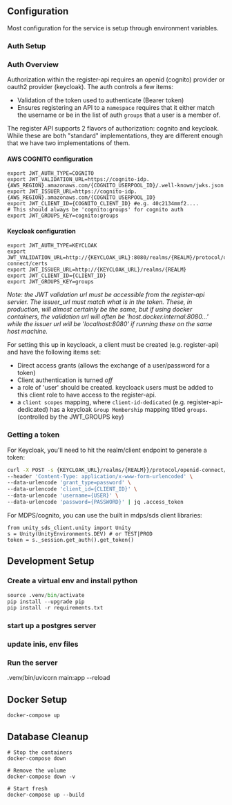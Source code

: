 

## Configuration

Most configuration for the service is setup through environment variables.

### Auth Setup

### Auth Overview

Authorization within the register-api requires an openid (cognito) provider or oauth2 provider (keycloak). The auth controls a few items:
* Validation of the token used to authenticate (Bearer token)
* Ensures registering an API to a `namespace` requires that it either match the username or be in the list of auth `groups` that a user is a member of.

The register API supports 2 flavors of authorization: cognito and keycloak. While these are both "standard" implementations, they are different enough that we have two implementations of them.

#### AWS COGNITO configuration
```
export JWT_AUTH_TYPE=COGNITO
export JWT_VALIDATION_URL=https://cognito-idp.{AWS_REGION}.amazonaws.com/{COGNITO_USERPOOL_ID}/.well-known/jwks.json
export JWT_ISSUER_URL=https://cognito-idp.{AWS_REGION}.amazonaws.com/{COGNITO_USERPOOL_ID}
export JWT_CLIENT_ID={COGNITO_CLIENT_ID} #e.g. 40c2134mmf2....
# This should always be 'cognito:groups' for cognito auth
export JWT_GROUPS_KEY=cognito:groups
```
#### Keycloak configuration
```
export JWT_AUTH_TYPE=KEYCLOAK
export JWT_VALIDATION_URL=http://{KEYCLOAK_URL}:8080/realms/{REALM}/protocol/openid-connect/certs
export JWT_ISSUER_URL=http://{KEYCLOAK_URL}/realms/{REALM}
export JWT_CLIENT_ID={CLIENT_ID}
export JWT_GROUPS_KEY=groups
```
*Note: the JWT validation url must be _accessible_ from the register-api servier. The issuer_url must match what is in the token. These, in production, will almost certainly be the same, but if using docker containers, the validation url will often be 'host.docker.internal:8080...' while the issuer url will be 'localhost:8080' if running these on the same host machine.*

For setting this up in keycloack, a client must be created (e.g. register-api) and have the following items set:
* Direct access grants (allows the exchange of a user/password for a token)
* Client authentication is turned _off_
* a role of 'user' should be created. keycloack users must be added to this client role to have access to the register-api.
* a `client scopes` mapping, where `client-id-dedicated` (e.g. register-api-dedicated) has a keycloak `Group Membership` mapping titled `groups`. (controlled by the JWT_GROUPS key)


### Getting a token

For Keycloak, you'll need to hit the realm/client endpoint to generate a token:

```bash
curl -X POST -s {KEYCLOAK_URL}/realms/{REALM}}/protocol/openid-connect/token \
--header 'Content-Type: application/x-www-form-urlencoded' \
--data-urlencode 'grant_type=password' \
--data-urlencode 'client_id={CLIENT_ID}' \
--data-urlencode 'username={USER}' \
--data-urlencode 'password={PASSWORD}' | jq .access_token
```

For MDPS/cognito, you can use the built in mdps/sds client libraries:

```
from unity_sds_client.unity import Unity
s = Unity(UnityEnvironments.DEV) # or TEST|PROD
token = s._session.get_auth().get_token()
```

## Development Setup

### Create a virtual env and install python

```python -m venv .venv 
source .venv/bin/activate
pip install --upgrade pip
pip install -r requirements.txt
```
### start up a postgres server

### update inis, env files

### Run the server
.venv/bin/uvicorn main:app --reload

## Docker Setup
`docker-compose up`


## Database Cleanup

```
# Stop the containers
docker-compose down

# Remove the volume
docker-compose down -v

# Start fresh
docker-compose up --build
```